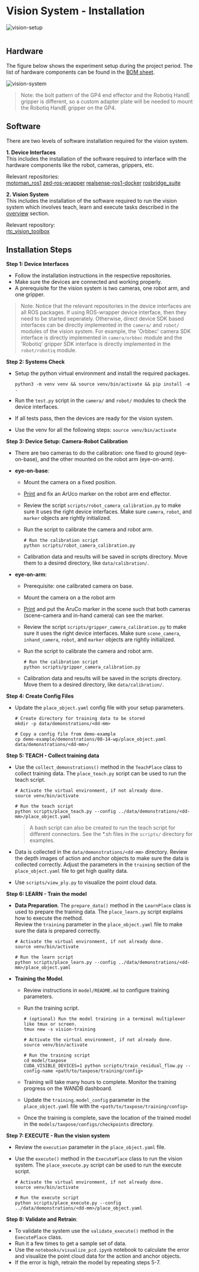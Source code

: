 # Vision System - Installation

![vision-setup](../files/vision/vision-setup.png)

```{contents}

```

## Hardware

The figure below shows the experiment setup during the project period. The list of hardware components can be found in the [BOM sheet](https://docs.google.com/spreadsheets/d/1p2As_AB7A4FWpQJU8ZtA_rXWKELAA8dq/edit?usp=sharing&ouid=112281614924032477147&rtpof=true&sd=true).

![vision-system](../files/vision/vision-system.png)

> Note: the bolt pattern of the GP4 end effector and the Robotiq HandE gripper is different, so a custom adapter plate will be needed to mount the Robotiq HandE gripper on the GP4.

## Software

There are two levels of software installation required for the vision system.

**1. Device Interfaces**\
This includes the installation of the software required to interface with the hardware components like the robot, cameras, grippers, etc.

Relevant repositories:\
<a href="https://github.com/cmu-mfi/motoman_ros1" class="inline-button"><i class="fab fa-github"></i>motoman_ros1</a>
<a href="https://github.com/stereolabs/zed-ros-wrapper" class="inline-button"><i class="fab fa-github"></i>zed-ros-wrapper</a>
<a href="https://github.com/cmu-mfi/realsense-ros1-docker" class="inline-button"><i class="fab fa-github"></i>realsense-ros1-docker</a>
<a href="https://github.com/cmu-mfi/rosbridge_suite" class="inline-button"><i class="fab fa-github"></i>rosbridge_suite</a>

**2. Vision System**\
This includes the installation of the software required to run the vision system which involves teach, learn and execute tasks described in the [overview](Vision.md) section.

Relevant repository:\
<a href="https://github.com/cmu-mfi/rtc_vision_toolbox" class="inline-button"><i class="fab fa-github"></i>rtc_vision_toolbox</a>

## Installation Steps

**Step 1: Device Interfaces**

- Follow the installation instructions in the respective repositories.
- Make sure the devices are connected and working properly.
- A prerequisite for the vision system is two cameras, one robot arm, and one gripper.

> Note: Notice that the relevant repositories in the device interfaces are all ROS packages. If using ROS-wrapper device interface, then they need to be started seperately. Otherwise, direct device SDK based interfaces can be directly implemented in the `camera/` and `robot/` modules of the vision system. For example, the 'Orbbec' camera SDK interface is directly implemented in `camera/orbbec` module and the 'Robotiq' gripper SDK interface is directly implemented in the `robot/robotiq` module.

**Step 2: Systems Check**

- Setup the python virtual environment and install the required packages.
  
  ```shell
  python3 -m venv venv && source venv/bin/activate && pip install -e .
  ```

- Run the `test.py` script in the `camera/` and `robot/` modules to check the device interfaces.

- If all tests pass, then the devices are ready for the vision system.

- Use the venv for all the following steps: `source venv/bin/activate`

**Step 3: Device Setup: Camera-Robot Calibration**

- There are two cameras to do the calibration: one fixed to ground (eye-on-base), and the other mounted on the robot arm (eye-on-arm).

- **eye-on-base**:
  
  - Mount the camera on a fixed position.
  
  - [Print](https://chev.me/arucogen/) and fix an ArUco marker on the robot arm end effector.
  
  - Review the script `scripts/robot_camera_calibration.py` to make sure it uses the right device interfaces. Make sure `camera`, `robot`, and `marker` objects are rightly initialized.
  
  - Run the script to calibrate the camera and robot arm.
    
    ```shell
    # Run the calibration script
    python scripts/robot_camera_calibration.py
    ```
  
  - Calibration data and results will be saved in scripts directory. Move them to a desired directory, like `data/calibration/`.

- **eye-on-arm**:
  
  - Prerequisite: one calibrated camera on base.
  
  - Mount the camera on a the robot arm
  
  - [Print](https://chev.me/arucogen/) and put the AruCo marker in the scene such that both cameras (scene-camera and in-hand camera) can see the marker.
  
  - Review the script `scripts/gripper_camera_calibration.py` to make sure it uses the right device interfaces. Make sure `scene_camera`, `inhand_camera`, `robot`, and `marker` objects are rightly initialized.
  
  - Run the script to calibrate the camera and robot arm.
    
    ```shell
    # Run the calibration script
    python scripts/gripper_camera_calibration.py
    ```
  
  - Calibration data and results will be saved in the scripts directory. Move them to a desired directory, like `data/calibration/`.

**Step 4: Create Config Files**

* Update the `place_object.yaml` config file with your setup parameters.
  
  ```shell
  # Create directory for training data to be stored
  mkdir -p data/demonstrations/<dd-mm>
  
  # Copy a config file from demo-example
  cp demo-example/demonstrations/08-14-wp/place_object.yaml data/demonstrations/<dd-mm>/
  ```

**Step 5: TEACH - Collect training data**

- Use the `collect_demonstrations()` method in the `TeachPlace` class to collect training data. The `place_teach.py` script can be used to run the teach script.
  
  ```shell
  # Activate the virtual environment, if not already done.
  source venv/bin/activate
  
  # Run the teach script
  python scripts/place_teach.py --config ../data/demonstrations/<dd-mm>/place_object.yaml
  ```
  
  > A bash script can also be created to run the teach script for different connectors. See the \*.sh files in the `scripts/` directory for examples.

- Data is collected in the `data/demonstrations/<dd-mm>` directory. Review the depth images of action and anchor objects to make sure the data is collected correctly. Adjust the parameters in the `training` section of the `place_object.yaml` file to get high quality data.

- Use `scripts/view_ply.py` to visualize the point cloud data.

**Step 6: LEARN - Train the model**

- **Data Preparation**. The `prepare_data()` method in the `LearnPlace` class is used to prepare the training data. The `place_learn.py` script explains how to execute the method. <br>
    Review the `training` parameter in the `place_object.yaml` file to make sure the data is prepared correctly.
  
  ```shell
  # Activate the virtual environment, if not already done.
  source venv/bin/activate
  
  # Run the learn script
  python scripts/place_learn.py --config ../data/demonstrations/<dd-mm>/place_object.yaml
  ```

- **Training the Model**. 
  
  - Review instructions in `model/README.md` to configure training parameters.
  
  - Run the training script.
    
    ```shell
    # (optional) Run the model training in a terminal multiplexer like tmux or screen.
    tmux new -s vision-training
    ```
    
    ```shell
    # Activate the virtual environment, if not already done.
    source venv/bin/activate
    
    # Run the training script
    cd model/taxpose
    CUDA_VISIBLE_DEVICES=1 python scripts/train_residual_flow.py --config-name <path/to/taxpose/training/config>
    ```
  
  - Training will take many hours to complete. Monitor the training progress on the WANDB dashboard.
  
  - Update the `training.model_config` parameter in the `place_object.yaml` file with the `<path/to/taxpose/training/config>`
  
  - Once the training is complete, save the location of the trained model in the `models/taxpose/configs/checkpoints` directory.

**Step 7: EXECUTE - Run the vision system**

- Review the `execution` parameter in the `place_object.yaml` file.

- Use the `execute()` method in the `ExecutePlace` class to run the vision system. The `place_execute.py` script can be used to run the execute script.
  
  ```shell
  # Activate the virtual environment, if not already done.
  source venv/bin/activate
  
  # Run the execute script
  python scripts/place_execute.py --config ../data/demonstrations/<dd-mm>/place_object.yaml
  ```

**Step 8: Validate and Retrain**:

- To validate the system use the `validate_execute()` method in the `ExecutePlace` class.
- Run it a few times to get a sample set of data.
- Use the `notebooks/visualize_pcd.ipynb` notebook to calculate the error and visualize the point cloud data for the action and anchor objects.
- If the error is high, retrain the model by repeating steps 5-7.    
